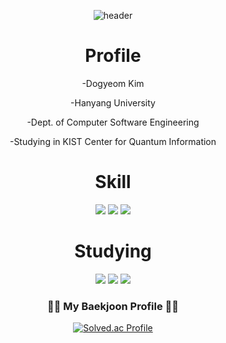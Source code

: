 <div align=center>

![header](https://capsule-render.vercel.app/api?type=waving&color=gradient&height=300&section=header&text=Dogyeom's%20github&fontSize=90)

<h1> Profile </h1>
  <p align = "center"> -Dogyeom Kim </p>
  <p align = "center"> -Hanyang University </p>
  <p align = "center"> -Dept. of Computer Software Engineering </p>
  <p align = "center"> -Studying in KIST Center for Quantum Information </p>

<h1> Skill </h1>
<img src="https://img.shields.io/badge/Python-3776AB?style=for-the-badge&logo=Python&logoColor=white">
<img src="https://img.shields.io/badge/C++-00599C?style=for-the-badge&logo=C%2B%2B&logoColor=white">
<img src="https://img.shields.io/badge/java-FC4C02?style=for-the-badge&logo=java&logoColor=white">

<h1> Studying </h1>
<img src="https://img.shields.io/badge/JavaScript-F7DF1E?style=for-the-badge&logo=JavaScript&logoColor=white">
<img src="https://img.shields.io/badge/Qiskit-6929C4?style=for-the-badge&logo=Qiskit&logoColor=white">
<img src="https://img.shields.io/badge/Jupyter-F37626?style=for-the-badge&logo=Jupyter&logoColor=white">

<h3 align="center">👩‍💻 My Baekjoon Profile 👩‍💻</h3>


[![Solved.ac Profile](http://mazassumnida.wtf/api/generate_badge?boj=zorocrit)](https://solved.ac/zorocrit)<br/>
</div>
